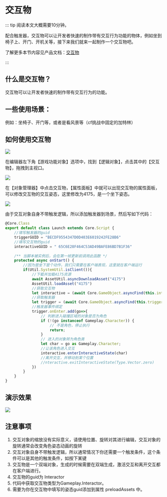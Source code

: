 # 交互物

::: tip 阅读本文大概需要10分钟。

配合触发器，交互物可以让开发者快速的制作带有交互行为功能的物体，例如坐到椅子上、开门、开机关等，接下来我们就来一起制作一个交互物吧。

了解更多本节内容见产品文档：[交互物](https://docs.ark.online/GameplayObjects/Interactors.html)

:::

## 什么是交互物？

交互物可以让开发者快速的制作带有交互行为的功能。

## 一些使用场景：

例如：坐椅子、开门等，或者是看风景等（cf挑战中固定的加特林）

## 如何使用交互物

![](https://cdn.233xyx.com/1681133087136_709.PNG)

在编辑器左下角【游戏功能对象】选项中，找到【逻辑对象】，点击其中的【交互物】，拖拽到主视口。

![](https://cdn.233xyx.com/1681133214660_810.PNG)

在【对象管理器】中点击交互物，【属性面板】中就可以出现交互物的属性面板，可以修改交互物的交互姿态，这里修改为4175，是一个坐下姿态。

![](https://cdn.233xyx.com/1681133086983_238.PNG)

由于交互对象自身不带触发逻辑，所以添加触发器到场景，然后写如下代码：

```ts
@Core.Class
export default class Launch extends Core.Script {
    //填写触发器的guid
    triggerGUID = "BECDF9554347D0D403E6019242FE28B6"
    //填写交互物的guid
    interactiveGUID = " 65C6E28F464C53AD49BAFE86BD7B1F36"
    
    /** 当脚本被实例后，会在第一帧更新前调用此函数 */
    protected async onStart() {
        //因为是坐下是个动作，我们只需要在客户端表现，这里就在客户端运行
        if(Util.SystemUtil.isClient()){
            //下载并加载4175资源
            await AssetUtil.asyncDownloadAsset("4175")
            AssetUtil.loadAsset("4175")
            //获取交互物
            let interactive = (await Core.GameObject.asyncFind(this.interactiveGUID)) as Gameplay.Interactor
            //获取触发器
            let trigger = (await Core.GameObject.asyncFind(this.triggerGUID)) as Gameplay.Trigger
            //触发器事件绑定
            trigger.onEnter.add(go=>{
                // 判断进入碰撞区域的对象是否为角色
                if (!(go instanceof Gameplay.Character)) {
                    // 不是角色，停止执行
                    return;
                }
                // 进入的对象转为角色类
                let char = go as Gameplay.Character;
                //让该角色进入交互
                interactive.enterInteractiveState(char)
                //离开交互，并移动到某个位置
                //nteractive.exitInteractiveState(Type.Vector.zero)
            })
        }
    }
}
```

## 演示效果

![](https://cdn.233xyx.com/1681133087086_233.gif)

## 注意事项

1. 交互对象的缩放没有实际意义，请使用位置、旋转对其进行编辑，交互对象的旋转通常会改变角色姿态动画的旋转
2. 交互对象自身不带触发逻辑，所以通常情况下你还需要一个触发条件，这个条件可以是其他的触发条件，如按下某键
3. 交互物是一个双端对象，生成的时候需要在双端生成，激活交互和离开交互都在客户端进行。
4. 交互物的guid为 Interactor
5. 代码中获取交互物类型为Gameplay.Interactor。
6. 需要为你在交互物中填写的姿态guid添加到属性 preloadAssets 中。

